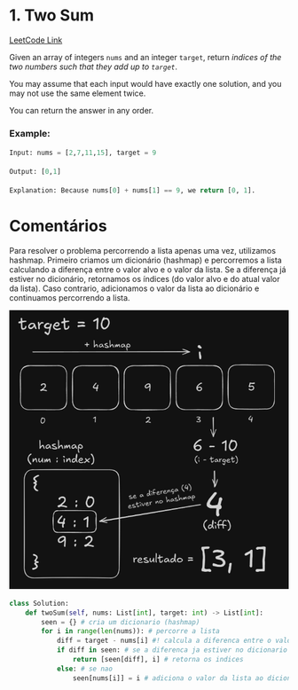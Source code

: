 # 1. Two Sum
[LeetCode Link](https://leetcode.com/problems/two-sum/description/)

Given an array of integers `nums` and an integer `target`, return *indices of the two numbers such that they add up to `target`*.

You may assume that each input would have exactly one solution, and you may not use the same element twice.

You can return the answer in any order.

### Example:

```python
Input: nums = [2,7,11,15], target = 9

Output: [0,1]

Explanation: Because nums[0] + nums[1] == 9, we return [0, 1].
```

# Comentários

Para resolver o problema percorrendo a lista apenas uma vez, utilizamos hashmap. Primeiro criamos um dicionário (hashmap) e percorremos a lista calculando a diferença entre o valor alvo e o valor da lista. Se a diferença já estiver no dicionário, retornamos os índices (do valor alvo e do atual valor da lista). Caso contrario, adicionamos o valor da lista ao dicionário e continuamos percorrendo a lista.

![Desenho da solução](./draw.png)

```python
class Solution:
    def twoSum(self, nums: List[int], target: int) -> List[int]:
        seen = {} # cria um dicionario (hashmap)
        for i in range(len(nums)): # percorre a lista
            diff = target - nums[i] #! calcula a diferenca entre o valor alvo e o atual valor da lista
            if diff in seen: # se a diferenca ja estiver no dicionario
                return [seen[diff], i] # retorna os indices
            else: # se nao
                seen[nums[i]] = i # adiciona o valor da lista ao dicionario
```